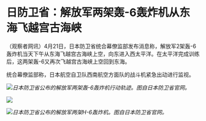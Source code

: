 # 日防卫省：解放军两架轰-6轰炸机从东海飞越宫古海峡

（观察者网讯）4月21日，日本防卫省统合幕僚监部发布消息称，解放军2架轰-6轰炸机当天下午从东海飞越宫古海峡上空，向东进入西太平洋。在太平洋完成训练后，这两架轰-6又再次飞越宫古海峡上空回到东海。

统合幕僚监部称，日本航空自卫队西南航空方面队的战斗机紧急出动进行监视。

![](https://inews.gtimg.com/newsapp_bt/0/15782007606/1000)_日本防卫省公布的解放军两架轰-6轰炸机行动轨迹。图自日本防卫省官网。_

![](https://inews.gtimg.com/newsapp_bt/0/15782007607/1000)

![](https://inews.gtimg.com/newsapp_bt/0/15782007608/1000)_日本防卫省公布的解放军两架H-6轰炸机。图自日本防卫省官网。_

